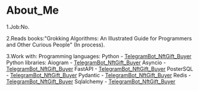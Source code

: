 # About_Me

1.Job:No.

2.Reads books:"Grokking Algorithms: An Illustrated Guide for Programmers and Other Curious People" (In process).

3.Work with:
Programming languages:
Python - [TelegramBot_NftGift_Buyer](https://github.com/EgorikEroor42/TelegramBot_NftGift_Buyer)
Python libraries:
Aiogram - [TelegramBot_NftGift_Buyer](https://github.com/EgorikEroor42/TelegramBot_NftGift_Buyer)
Asyncio - [TelegramBot_NftGift_Buyer](https://github.com/EgorikEroor42/TelegramBot_NftGift_Buyer)
FastAPI - [TelegramBot_NftGift_Buyer](https://github.com/EgorikEroor42/TelegramBot_NftGift_Buyer)
PosterSQL - [TelegramBot_NftGift_Buyer](https://github.com/EgorikEroor42/TelegramBot_NftGift_Buyer)
Pydantic - [TelegramBot_NftGift_Buyer](https://github.com/EgorikEroor42/TelegramBot_NftGift_Buyer)
Redis - [TelegramBot_NftGift_Buyer](https://github.com/EgorikEroor42/TelegramBot_NftGift_Buyer)
Sqlalchemy - [TelegramBot_NftGift_Buyer](https://github.com/EgorikEroor42/TelegramBot_NftGift_Buyer)
